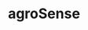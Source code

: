 ---
layout: landing
title: 'agroSense'
logo: /assets/images/menu-logos/agrosense.svg
url: '#'
order: 11
hoverColor: '#35BC62'
---